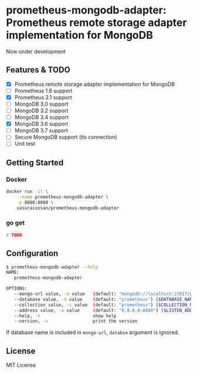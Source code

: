 # prometheus-mongodb-adapter: Prometheus remote storage adapter implementation for MongoDB

Now under development

## Features & TODO

- [x] Prometheus remote storage adapter implementation for MongoDB
- [ ] Prometheus 1.8 support
- [x] Prometheus 2.1 support
- [ ] MongoDB 3.0 support
- [ ] MongoDB 3.2 support
- [ ] MongoDB 3.4 support
- [x] MongoDB 3.6 support
- [ ] MongoDB 3.7 support
- [ ] Secure MongoDB support (tls connection)
- [ ] Unit test

## Getting Started

### Docker

```bash
docker run -it \
    --name prometheus-mongodb-adapter \
    -p 8080:8080 \
    sasuraiossan/prometheus-mongodb-adapter
```

### go get

```bash
# TODO
```

## Configuration

```bash
$ prometheus-mongodb-adapter --help                                                  
NAME:
   prometheus-mongodb-adapter

OPTIONS:
   --mongo-url value, -m value   (default: "mongodb://localhost:27017/prometheus") [$MONGO_URL]
   --database value, -d value    (default: "prometheus") [$DATABASE_NAME]
   --collection value, -c value  (default: "prometheus") [$COLLECTION_NAME]
   --address value, -a value     (default: "0.0.0.0:8080") [$LISTEN_ADDRESS]
   --help, -h                    show help
   --version, -v                 print the version
```

If database name is included in `mongo-url`, `databse` argument is ignored.

## License

MIT License
